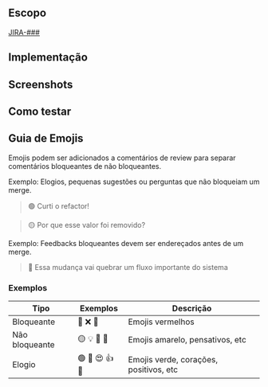 <!--

Antes de abrir um PR, garanta que seu código cumpre os seguintes checks:

- Revise seu código e faça QA dele como se fosse o usuário final. Garanta que ele faz tudo o que foi descrito no JIRA.
- Dê rebase (ou faça um merge) da branch de destino com a sua e corrija conflitos.
- Verifique se não esqueceu nenhum comentário, typos ou byebugs no código.
- DRY (Don’t repeat yourself).
- KISS (Keep it simple).
- YAGNI (You ain’t gonna need it) - Não faça coisas antecipadamente se você não precisa delas ainda.
- Performance - verifique a quantidade de queries que sua mudança introduz e garanta que não há N+1s.

Caso tenha realizado todos os checks acima, continue e lembre-se de apagar seções que não fazem
sentido para esse PR ou adicionar novas seções conforme necessário.

-->

## Escopo

<!--

Breve descrição DO QUE você fez nesse pull request e POR QUE.

-->

[JIRA-###](https://liber.atlassian.net/browse/JIRA-###)

## Implementação

<!--

Uma descrição de COMO você conseguiu fazer isso.
Sugestão de tópicos para abordar aqui:
- Uma descrição de alto nível do fluxo que seu código altera ou implementa.
- O que você teve que refatorar e por qual motivo?
- Quais tradeoffs você teve que fazer na implementação?
- Existe algo que você quer que outros devs se atentem ao revisar o seu código?

-->

## Screenshots

<!-- Adicione screenshots da funcionalidade implementada caso tenha tido alguma alteração no frontend (pode copiar e colar do JIRA) -->

## Como testar

<!--

A descrição de um cenário de teste (pelo menos o happy flow) pode ajudar outros desenvolvedores que não estão familiarizados
com a parte do código que foi modificada nesse PR mas querem ver tudo funcionando antes de aprovar.
Essa seção pode incluir uma instrução passo a passo de como chegar exatamente no ponto do fluxo que seu código está alterando.
Idealmente isso já estaria no JIRA então pode ser copiado e colado aqui.

Exemplo de descrição:
- Logar com o usuário `foo` da empresa `bar` configurada com a opção `foobar`
- Clicar no botão `X` da interface
- Esperar o sistema devolver `Y`

-->

## Guia de Emojis

Emojis podem ser adicionados a comentários de review para separar comentários bloqueantes de não bloqueantes.

Exemplo: Elogios, pequenas sugestões ou perguntas que não bloqueiam um merge.

> 🟢 Curti o refactor!

> 🟡 Por que esse valor foi removido?

Exemplo: Feedbacks bloqueantes devem ser endereçados antes de um merge.

> 🔴 Essa mudança vai quebrar um fluxo importante do sistema

### Exemplos

| Tipo           | Exemplos       | Descrição                              |
| -------------- | -------------- | -------------------------------------- |
| Bloqueante     | 🔴 ❌ 🚨       | Emojis vermelhos                       |
| Não bloqueante | 🟡 💡 🤔 💭    | Emojis amarelo, pensativos, etc        |
| Elogio         | 🟢 💚 😍 👍 🙌 | Emojis verde, corações, positivos, etc |
